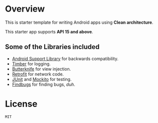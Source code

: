 # Overview

This is starter template for writing Android apps using **Clean architecture**.

This starter app supports **API 15 and above**.

## Some of the Libraries included

 - [Android Support Library] for backwards compatibility.
 - [Timber] for logging.
 - [Butterknife] for view injection.
 - [Retrofit] for network code.
 - [JUnit] and [Mockito] for testing.
 - [Findbugs] for finding bugs, *duh*.


# License

`MIT`

[detailed guide]: <https://medium.com/p/a-detailed-guide-on-developing-android-apps-using-the-clean-architecture-pattern-d38d71e94029>
[here]: <https://github.com/dmilicic/android-clean-sample-app>
[How to]: <https://stackoverflow.com/questions/16804093/android-studio-rename-package>
[Butterknife]: <https://github.com/JakeWharton/butterknife>
[Timber]: <https://github.com/JakeWharton/timber>
[Android Support Library]: <https://developer.android.com/tools/support-library/index.html>
[JUnit]: <https://github.com/junit-team/junit/wiki/Download-and-Install>
[Mockito]: <http://site.mockito.org/>
[Retrofit]: <https://square.github.io/retrofit/>
[Findbugs]: <http://findbugs.sourceforge.net/>
[DBFlow]: <https://github.com/Raizlabs/DBFlow>
[SharedPreferences]: <http://developer.android.com/training/basics/data-storage/shared-preferences.html>
[ContentProviders]: <http://developer.android.com/guide/topics/providers/content-providers.html>

[Android-CleanArchitecture]: <https://github.com/android10/Android-CleanArchitecture>
